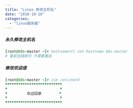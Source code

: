 ```yaml
---
title: "Linux 修改主机名"
date: "2018-10-10"
categories: 
  - "linux服务器"
---
```


##### 永久修改主机名

```ruby
[root@k8s-master ~]# hostnamectl set-hostname k8s-master
# 重新连接即可 不需要重启
```

##### 修改欢迎语

```ruby
[root@k8s-master ~]# vim /etc/motd
**************************
*                        *
*         欢迎回家        *
*                        *
**************************
```
